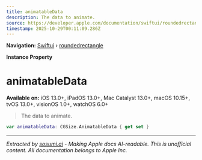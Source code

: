 ```yaml
---
title: animatableData
description: The data to animate.
source: https://developer.apple.com/documentation/swiftui/roundedrectangle/animatabledata
timestamp: 2025-10-29T00:11:09.286Z
---
```


**Navigation:** [Swiftui](/documentation/swiftui) › [roundedrectangle](/documentation/swiftui/roundedrectangle)

**Instance Property**

# animatableData

**Available on:** iOS 13.0+, iPadOS 13.0+, Mac Catalyst 13.0+, macOS 10.15+, tvOS 13.0+, visionOS 1.0+, watchOS 6.0+

> The data to animate.

```swift
var animatableData: CGSize.AnimatableData { get set }
```

---

*Extracted by [sosumi.ai](https://sosumi.ai) - Making Apple docs AI-readable.*
*This is unofficial content. All documentation belongs to Apple Inc.*
